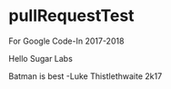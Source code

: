 # pullRequestTest
For Google Code-In 2017-2018



Hello Sugar Labs

Batman is best
  -Luke Thistlethwaite 2k17
